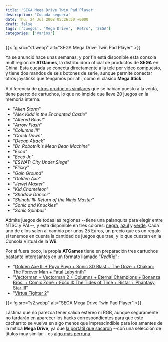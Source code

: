 ```yaml
---
title: 'SEGA Mega Drive Twin Pad Player'
description: 'Cucada seguera'
date: Thu, 24 Jul 2008 05:26:50 +0000
draft: false
tags: ['Juegos', 'Mega Drive', 'Retro', 'SEGA']
categories: ['Varios']
---
```


{{< fg src="s1.webp" alt="SEGA Mega Drive Twin Pad Player" >}}

Ya se anunció hace unas semanas, y por fin está disponible esta consola multiregión de **ATGames**, la distribuidora oficial de productos de **SEGA** en China. Esta cucada se conecta directamente a la tele por video compuesto, y tiene dos mandos de seis botones de serie, aunque permite conectar otros joysticks que tengamos por ahí, como el clásico **Mega Stick**.

A diferencia de [otros productos similares](http://www.play-asia.com/SOap-23-83-rmr-71-8y-84-j-70-21z1.html) que se habían puesto a la venta, tiene puerto de cartuchos, lo que no impide que lleve 20 juegos en la memoria interna:

*   "_Alien Storm_"
*   "_Alex Kidd in the Enchanted Castle_"
*   "_Altered Beast_"
*   "_Arrow Flash_"
*   "_Columns III_"
*   "_Crack Down_"
*   "_Decap Attack_"
*   "_Dr. Robotnik's Mean Bean Machine_"
*   "_Ecco_"
*   "_Ecco Jr._"
*   "_ESWAT: City Under Siege_"
*   "_Flicky_"
*   "_Gain Ground_"
*   "_Golden Axe_"
*   "_Jewel Master_"
*   "_Kid Chameleon_"
*   "_Shadow Dancer_"
*   "_Shinobi III: Return of the Ninja Master_"
*   "_Sonic and Knuckles_"
*   "_Sonic Spinball_"

Admite juegos de todas las regiones --tiene una palanquita para elegir entre NTSC y PAL--, y está disponible en tres colores: [negra](http://www.play-asia.com/SOap-23-83-rmr-71-6z-77-3-49-en-15-atgames-84-j-70-2sf4.html), [azul](http://www.play-asia.com/SOap-23-83-rmr-71-6z-77-1-49-en-15-atgames-84-j-70-2sr1.html) y [verde](http://www.play-asia.com/SOap-23-83-rmr-71-6z-77-2-49-en-15-atgames-84-j-70-2sr2.html). Cada uno de ellos salen al cambio por unos 25 Euros, un precio que es un regalo si tenemos en cuenta la cantidad de juegos que trae, y lo que cuestan en la Consola Virtual de la **Wii**.

Por si fuera poco, la propia **ATGames** tiene en preparación tres cartuchos bastante interesantes en un formato llamado "_RedKid_":

*   "[Golden Axe III + Puyo Puyo + Sonic 3D Blast + The Ooze + Chakan: The Forever Man + Fatal Labyrinth](http://www.play-asia.com/SOap-23-83-rmr-71-kg-77-4-49-en-15-atgames-84-j-70-2wis.html)"
*   "[Vectorman + Vectorman 2 + Columns + Eternal Champions + Bonanza Bros. + Comix Zone + Ecco II: The Tides of Time + Ristar + Phantasy Star III](http://www.play-asia.com/SOap-23-83-rmr-71-kg-77-5-49-en-15-atgames-84-j-70-2wit.html)"
*   "[Virtua Fighter 2](http://www.play-asia.com/SOap-23-83-rmr-71-kg-49-en-15-atgames-84-j-70-2wir.html)"

{{< fg src="s2.webp" alt="SEGA Mega Drive Twin Pad Player" >}}

Lástima que no parezca tener salida estéreo ni RGB, aunque seguramente no tardarán en aparecer los hacks correspondientes para que este cacharrito se vuelva en algo menos que imprescindible para los amantes de la mítica **Mega Drive**, ya que [la portátil que sacaron](http://www.play-asia.com/SOap-23-83-rmr-71-8y-77-2-49-en-15-mega+drive-84-j-70-2f9m.html) --con una selección de títulos muy similar-- es [algo más perruna](http://www.segafan.com/reportajes/292/1.php).